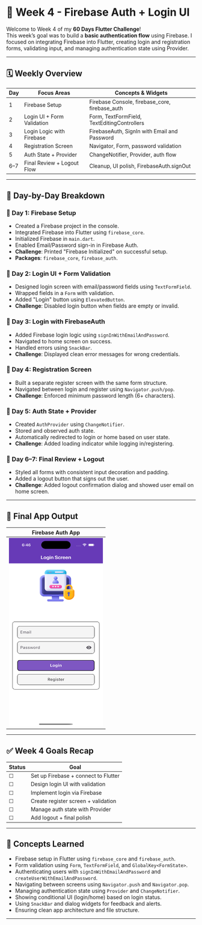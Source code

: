 
# 🔐 Week 4 - Firebase Auth + Login UI

Welcome to Week 4 of my **60 Days Flutter Challenge**!  
This week’s goal was to build a **basic authentication flow** using Firebase. I focused on integrating Firebase into Flutter, creating login and registration forms, validating input, and managing authentication state using Provider.

---

## 🗓️ Weekly Overview

| Day | Focus Areas                  | Concepts & Widgets |
|-----|-------------------------------|---------------------|
| 1   | Firebase Setup                | Firebase Console, firebase_core, firebase_auth |
| 2   | Login UI + Form Validation   | Form, TextFormField, TextEditingControllers |
| 3   | Login Logic with Firebase    | FirebaseAuth, SignIn with Email and Password |
| 4   | Registration Screen          | Navigator, Form, password validation |
| 5   | Auth State + Provider        | ChangeNotifier, Provider, auth flow |
| 6–7 | Final Review + Logout Flow   | Cleanup, UI polish, FirebaseAuth.signOut |

---

## 🧠 Day-by-Day Breakdown

### 📌 Day 1: Firebase Setup
- Created a Firebase project in the console.
- Integrated Firebase into Flutter using `firebase_core`.
- Initialized Firebase in `main.dart`.
- Enabled Email/Password sign-in in Firebase Auth.
- **Challenge**: Printed "Firebase Initialized" on successful setup.
- **Packages**: `firebase_core`, `firebase_auth`.

### 📌 Day 2: Login UI + Form Validation
- Designed login screen with email/password fields using `TextFormField`.
- Wrapped fields in a `Form` with validation.
- Added "Login" button using `ElevatedButton`.
- **Challenge**: Disabled login button when fields are empty or invalid.

### 📌 Day 3: Login with FirebaseAuth
- Added Firebase login logic using `signInWithEmailAndPassword`.
- Navigated to home screen on success.
- Handled errors using `SnackBar`.
- **Challenge**: Displayed clean error messages for wrong credentials.

### 📌 Day 4: Registration Screen
- Built a separate register screen with the same form structure.
- Navigated between login and register using `Navigator.push/pop`.
- **Challenge**: Enforced minimum password length (6+ characters).

### 📌 Day 5: Auth State + Provider
- Created `AuthProvider` using `ChangeNotifier`.
- Stored and observed auth state.
- Automatically redirected to login or home based on user state.
- **Challenge**: Added loading indicator while logging in/registering.

### 📌 Day 6–7: Final Review + Logout
- Styled all forms with consistent input decoration and padding.
- Added a logout button that signs out the user.
- **Challenge**: Added logout confirmation dialog and showed user email on home screen.

---

## 📸 Final App Output

| Firebase Auth App |
|-------------------|
| <img src="../../Outputs/Week 4.png" width="250" height="500" /> |

---

## ✅ Week 4 Goals Recap

| Status | Goal                                 |
|--------|---------------------------------------|
| ☐      | Set up Firebase + connect to Flutter |
| ☐      | Design login UI with validation      |
| ☐      | Implement login via Firebase         |
| ☐      | Create register screen + validation  |
| ☐      | Manage auth state with Provider      |
| ☐      | Add logout + final polish            |

---

## 🧩 Concepts Learned

- Firebase setup in Flutter using `firebase_core` and `firebase_auth`.
- Form validation using `Form`, `TextFormField`, and `GlobalKey<FormState>`.
- Authenticating users with `signInWithEmailAndPassword` and `createUserWithEmailAndPassword`.
- Navigating between screens using `Navigator.push` and `Navigator.pop`.
- Managing authentication state using `Provider` and `ChangeNotifier`.
- Showing conditional UI (login/home) based on login status.
- Using `SnackBar` and dialog widgets for feedback and alerts.
- Ensuring clean app architecture and file structure.

---
